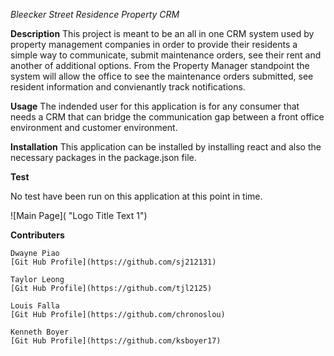 *Bleecker Street Residence Property CRM*

**Description**
This project is meant to be an all in one CRM system used by property management companies in order to provide their residents a simple way to communicate, submit maintenance orders, see their rent and another of additional options. From the Property Manager standpoint the system will allow the office to see the maintenance orders submitted, see resident information and convienantly track notifications.

**Usage**
The indended user for this application is for any consumer that needs a CRM that can bridge the communication gap between a front office environment and customer environment. 

**Installation**
 This application can be installed by installing react and also the necessary packages in the package.json file.

**Test**

 No test have been run on this application at this point in time.

 ![Main Page]( "Logo Title Text 1")


**Contributers**
```
Dwayne Piao 
[Git Hub Profile](https://github.com/sj212131)

Taylor Leong 
[Git Hub Profile](https://github.com/tjl2125)

Louis Falla 
[Git Hub Profile](https://github.com/chronoslou)

Kenneth Boyer 
[Git Hub Profile](https://github.com/ksboyer17)
```
